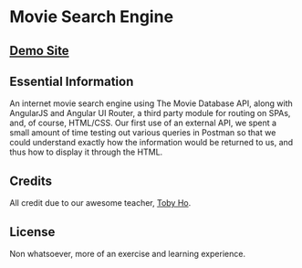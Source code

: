 # Movie Search Engine

## [Demo Site](alltrell-films.surge.sh)

## Essential Information

An internet movie search engine using The Movie Database API, along with AngularJS and Angular UI Router, a third party module for routing on SPAs, and, of course, HTML/CSS. Our first use of an external API, we spent a small amount of time testing out various queries in Postman so that we could understand exactly how the information would be returned to us, and thus how to display it through the HTML.

## Credits

All credit due to our awesome teacher, [Toby Ho](https://github.com/airportyh).

## License

Non whatsoever, more of an exercise and learning experience.
